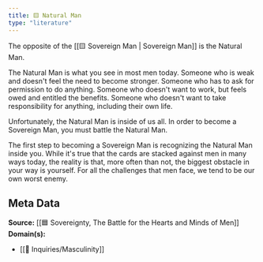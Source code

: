 ```yaml
---
title: 🟨 Natural Man
type: "literature"
---
```


The opposite of the [[🟨 Sovereign Man | Sovereign Man]] is the Natural Man.

The Natural Man is what you see in most men today. Someone who is weak and doesn't feel the need to become stronger. Someone who has to ask for permission to do anything. Someone who doesn't want to work, but feels owed and entitled the benefits. Someone who doesn't want to take responsibility for anything, including their own life.

Unfortunately, the Natural Man is inside of us all. In order to become a Sovereign Man, you must battle the Natural Man.

The first step to becoming a Sovereign Man is recognizing the Natural Man inside you. While it's true that the cards are stacked against men in many ways today, the reality is that, more often than not, the biggest obstacle in your way is yourself. For all the challenges that men face, we tend to be our own worst enemy. 

## Meta Data

**Source:** [[🟦 Sovereignty, The Battle for the Hearts and Minds of Men]]
**Domain(s):**
- [[🔎 Inquiries/Masculinity]]